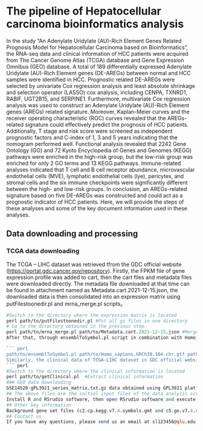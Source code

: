 # The pipeline of Hepatocellular carcinoma bioinformatics analysis
In the study “An Adenylate Uridylate (AU)-Rich Element Genes Related Prognosis Model for Hepatocellular Carcinoma based on Bioinformatics”, the RNA-seq data and clinical information of HCC patients were acquired from The Cancer Genome Atlas (TCGA) database and Gene Expression Omnibus (GEO) database. A total of 189 differentially expressed Adenylate Uridylate (AU)-Rich Element genes (DE-AREGs) between normal and HCC samples were identified in HCC. Prognostic related DE-AREGs were selected by univariate Cox regression analysis and least absolute shrinkage and selection operator (LASSO) cox analysis, including CENPA, TXNRD1, RABIF, UGT2B15, and SERPINE1. Furthermore, multivariate Cox regression analysis was used to construct an Adenylate Uridylate (AU)-Rich Element genes (AREGs) related signature. Moreover, Kaplan-Meier curves and the receiver operating characteristic (ROC) curves revealed that the AREGs-related signature could effectively predict the prognosis of HCC patients. Additionally, T stage and risk score were screened as independent prognostic factors and C-index of 1, 3 and 5 years indicating that the nomogram performed well. Functional analysis revealed that 2242 Gene Ontology (GO) and 72 Kyoto Encyclopedia of Genes and Genomes (KEGG) pathways were enriched in the high-risk group, but the low-risk group was enriched for only 2 GO terms and 13 KEGG pathways. Immune-related analyses indicated that T cell and B cell receptor abundance, microvascular endothelial cells (MVE), lymphatic endothelial cells (lye), pericytes, and stromal cells and the six immune checkpoints were significantly different between the high- and low-risk groups. In conclusion, an AREGs-related signature based on five DE-AREGs was constructed and could act as a prognostic indicator of HCC patients. Here, we will provide the steps of these analyses and some of the key document information used in these analyses.
## Data downloading and processing
### TCGA data downloading
The TCGA – LIHC dataset was retrieved tfrom the GDC official website (https://portal.gdc.cancer.gov/repository). Firstly, the FPKM file of gene expression profile was added to cart, then the cart files and metadata files were downloaded directly. The metadata file downloaded at that time can be found in attachment named as Metadata.cart.2021-12-15.json, the downloaded data is then consolidated into an expression matrix using putFilestoonedir.pl and mrna_merge.pl scripts。
``` perl
#Switch to the directory where the expression matrix is located
perl path/to/putFilestoonedir.pl #Put all gz files in one directory 
# Go to the directory obtained in the previous step
perl path/to/mrna_merge.pl path/to/Metadata.cart.2021-12-15.json #Merge the expression data of a single sample into a matrix
After that, through ensemblToSymbol.pl script in combination with Homo_sapiens.GRCh38.104.chr.gtf (http://ftp.ensembl.org/pub/release-104/gtf/homo_sapiens/) annotation files, the gene ID in the matrix was converted to mRNA.symbol.txt finally.

``` perl 
path/to/ensemblToSymbol.pl path/to/Homo_sapiens.GRCh38.104.chr.gtf path/to/ensemblmatrix.txt path/to/symbolmatrix.txt #convert gene ID
Similarly, the clinical data of TCGA-LIHC dataset in GDC official website were added to CART, and the cart file was downloaded directly, and then the clinical information was gotten via getClinical.pl.
``` perl 
#Switch to the directory where the clinical information is located
perl path/to/getClinical.pl  #Extract clinical information
### GEO data downloading
GSE14520-gPL3921_series_matrix.txt.gz data obtained using GPL3921 platform were downloaded from the GEO official website (https://ftp.ncbi.nlm.nih.gov/geo/series/GSE14nnn/GSE14520/matrix/), the expression matrix was extracted and the matrix file GSE14520_probeExpr.txt was obtained. At the same time, the GPL3921 platform annotation file gPL3921-25447.txt was downloaded, and the probe annotation file gPL3921-25447 probe-symble.TXT was obtained. Moreover, the supplementary file gse14520_extra_supplements.txt.gz of the GSE14520 dataset was downloaded and the clinical information gse14520_clinical.txt was obtained.
## The above files are the initial input files of the data analysis script code.R. All subsequent analyses were performed using the above data.
Install R and RSrudio software, then open RSrudio software and execute the code in code.R by line.
## Other key information
Background gene set files (c2.cp.kegg.v7.4.symbols.gmt and c5.go.v7.4.symbols.gmt ) for Gene Set enrichment Analysis  were downloaded from MSigDB database (http://www.gsea-msigdb.org/gsea/downloads_archive.jsp). Moreover, gSE54236_series_matrix.txt. gz of the verification dataset (GSE54236 dataset ) was downloaded from the GEO official website (https://ftp.ncbi.nlm.nih.gov/geo/series/GSE54nnn/GSE54236/matrix/),and the platform file of the GSE54236 dataset is GPL6480-9577.txt
## Contact us
If you have any questions, please send us an email at sl123456@qlu.edu.cn
